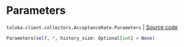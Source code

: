 # Parameters
`toloka.client.collectors.AcceptanceRate.Parameters` | [Source code](https://github.com/Toloka/toloka-kit/blob/v1.0.2/src/client/collectors.py#L114)

```python
Parameters(self, *, history_size: Optional[int] = None)
```

